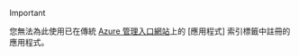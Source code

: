 > [!IMPORTANT]
> 您無法為此使用已在傳統 [Azure 管理入口網站](https://manage.windowsazure.com/)上的 [應用程式] 索引標籤中註冊的應用程式。
> 
> 

<!----HONumber=Oct15_HO3-->